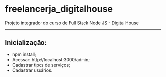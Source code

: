 # freelancerja_digitalhouse
Projeto integrador do curso de Full Stack Node JS - Digital House
___
## Inicialização:
- npm install;
- Acessar: http://localhost:3000/admin;
- Cadastrar tipos de serviços;
- Cadastrar usuários.
